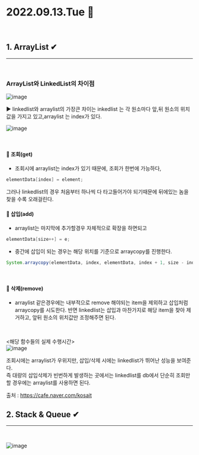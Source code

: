# 2022.09.13.Tue 📅
<br>

## 1. ArrayList ✔
-----------------------------
<br>

### ArrayList와 LinkedList의 차이점
![image](https://dthumb-phinf.pstatic.net/?src=%22http%3A%2F%2Fi.stack.imgur.com%2FskN72.png%22&type=cafe_wa740)

▶ linkedlist와 arraylist의 가장큰 차이는 inkedlist 는 각 원소마다 앞,뒤 원소의 위치값을 가지고 있고,arraylist 는 index가 있다.

![image](https://cafe.naver.com/ca-fe/cafes/30787723/articles/319?page=1&boardtype=L&referrerAllArticles=true&oldPath=%2FArticleRead.nhn%3Fclubid%3D30787723%26page%3D1%26boardtype%3DL%26articleid%3D319%26referrerAllArticles%3Dtrue#)

<br>

#### 🔔 조회(get) 

- 조회시에 arraylist는 index가 있기 때문에, 조회가 한번에 가능하다,

```java
elementData[index] = element;
```

그러나 linkedlist의 경우 처음부터 하나씩 다 타고들어가야 되기때문에 뒤에있는 놈을 찾을 수록 오래걸린다.
<br>

#### 🔔 삽입(add)

- arraylist는 마지막에 추가할경우 자체적으로 확장을 하면되고 
```java
elementData[size++] = e;
```

- 중간에 삽입이 되는 경우는 해당 위치를 기준으로 arraycopy를 진행한다.
```java
System.arraycopy(elementData, index, elementData, index + 1, size - index);elementData[index] = element;
```
<br>

#### 🔔 삭제(remove) 

- arraylist 같은경우에는 내부적으로 remove 해야되는 item을 제외하고 삽입처럼 arraycopy를 시도한다. 반면 linkedlist는 삽입과 마찬가지로 해당 item을 찾아 제거하고, 앞뒤 원소의 위치값만 조정해주면 된다.
<br>

<해당 함수들의 실제 수행시간>  
![image](https://dthumb-phinf.pstatic.net/?src=%22http%3A%2F%2Fwww.programcreek.com%2Fwp-content%2Fuploads%2F2013%2F03%2Farraylist-vs-linkedlist1.png%22&type=cafe_wa740)

조회시에는 arraylist가 우위지만, 삽입/삭제 시에는 linkedlist가 뛰어난 성능을 보여준다.  
즉 대량의 삽입삭제가 빈번하게 발생하는 곳에서는 linkedlist를 db에서 단순히 조회만 할 경우에는 arraylist를 사용하면 된다.

출처 : https://cafe.naver.com/kosait
<br>

## 2. Stack & Queue ✔
-----------------------------
<br>

![image](https://user-images.githubusercontent.com/111114507/189794365-dbdcc147-dda7-4f3f-92a4-ff5a0329dde7.png)
